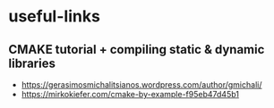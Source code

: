 # useful-links
## CMAKE tutorial + compiling static & dynamic libraries
- https://gerasimosmichalitsianos.wordpress.com/author/gmichali/
- https://mirkokiefer.com/cmake-by-example-f95eb47d45b1

